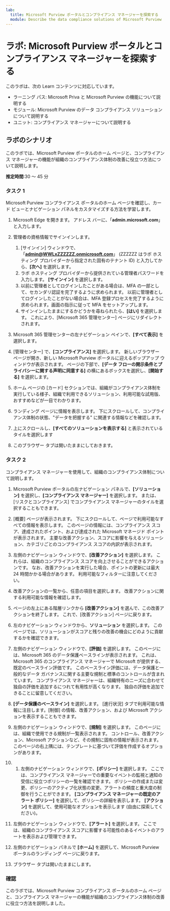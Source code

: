 ```yaml
---
lab:
  title: Microsoft Purview ポータルとコンプライアンス マネージャーを探索する
  module: Describe the data compliance solutions of Microsoft Purview
---
```


# ラボ: Microsoft Purview ポータルとコンプライアンス マネージャーを探索する

このラボは、次の Learn コンテンツに対応しています。

- ラーニング パス: Microsoft Priva と Microsoft Purview の機能について説明する
- モジュール: Microsoft Purview のデータ コンプライアンス ソリューションについて説明する
- ユニット: コンプライアンス マネージャーについて説明する

## ラボのシナリオ

このラボでは、Microsoft Purview ポータルのホーム ページと、コンプライアンス マネージャーの機能が組織のコンプライアンス体制の改善に役立つ方法について説明します。

**推定時間**:30 ～ 45 分

### タスク 1

Microsoft Purview コンプライアンス ポータルのホーム ページを確認し、カード ビューとナビゲーション パネルをカスタマイズする方法を学習します。

1. Microsoft Edge を開きます。 アドレス バーに、「**admin.microsoft.com**」と入力します。
1. 管理者の資格情報でサインインします。
    1. [サインイン] ウィンドウで、「**admin@WWLxZZZZZZ.onmicrosoft.com**」 (ZZZZZZ はラボ ホスティング プロバイダーから指定された固有のテナント ID) と入力してから、**[次へ]** を選択します。
    1. ラボ ホスティング プロバイダーから提供されている管理者パスワードを入力します。 **[サインイン]** を選択します。
    1. 以前に管理者としてログインしたことがある場合は、MFA の一部として、セカンダリ認証を完了するように求められます。 以前に管理者としてログインしたことがない場合は、MFA 登録プロセスを完了するように求められます。画面の指示に従って MFA をセットアップします。
    1. サインインしたままにするかどうかを尋ねられたら、**[はい]** を選択します。 これにより、[Microsoft 365 管理センター] ページにリダイレクトされます。

1. Microsoft 365 管理センターの左ナビゲーション ペインで、**[すべて表示]** を選択します。

1. [管理センター] で、**[コンプライアンス]** を選択します。  新しいブラウザー ページが開き、新しい Microsoft Purview ポータルに迎えるポップアップ ウィンドウが表示されます。 ページの下部で、**[データ フローの開示条件とプライバシーに関する声明に同意する]** の横にあるボックスを選択し、**[開始する]** を選択します。

1. ホーム ページの [カード] セクションでは、組織がコンプライアンス体制を実行している様子、組織で利用できるソリューション、利用可能な試用版、おすすめなどが一目でわかります。

1. ランディング ページに情報を表示します。  下にスクロールして、コンプライアンス体制の状態、"データを把握する" に関連する情報などを確認します。

1. 上にスクロールし、**[すべてのソリューションを表示する]** と表示されているタイルを選択します

1. このブラウザー タブは開いたままにしておきます。

### タスク 2

コンプライアンス マネージャーを使用して、組織のコンプライアンス体制について説明します。

1. Microsoft Purview ポータルの左ナビゲーション パネルで、**[ソリューション]** を選択し、**[コンプライアンス マネージャー]** を選択します。  または、[リスクとコンプライアンス] でコンプライアンス マネージャーのタイルを選択することもできます。

1. [概要] ページが表示されます。 下にスクロールして、ページで利用可能なすべての情報を表示します。  このページの情報には、コンプライアンス スコア、達成されたポイント、および達成された Microsoft マネージド ポイントが表示されます。   主要な改善アクション、スコアに影響を与えるソリューション、カテゴリごとのコンプライアンス スコアの内訳が表示されます。

1. 左側のナビゲーション ウィンドウで、**[改善アクション]** を選択します。  これらは、組織のコンプライアンス スコアを向上させることができるアクションです。 なお、改善アクションを実行した場合、ポイントの更新には最大 24 時間かかる場合があります。  利用可能なフィルターに注意してください。

1. 改善アクションの一覧から、任意の項目を選択します。  改善アクションに関する利用可能な情報を確認します。

1. ページの左上にある階層リンクから **[改善アクション]** を選んで、この改善アクションを終了します。  これで、[改善アクション] ページに戻ります。

1. 左のナビゲーション ウィンドウから、**ソリューション** を選択します。 このページでは、ソリューションがスコアと残りの改善の機会にどのように貢献するかを確認できます。

1. 左側のナビゲーション ウィンドウで、**[評価]** を選択します。 このページには、Microsoft 365 のデータ保護ベースラインが表示されます。  これは、Microsoft 365 のコンプライアンス マネージャーで Microsoft が提供する、既定のベースライン評価です。  このベースライン評価には、データ保護と一般的なデータ ガバナンスに関する主要な規制と標準のコントロールが含まれています。 コンプライアンス マネージャーは、組織特有のニーズに合わせて独自の評価を追加するにつれて有用性が高くなります。  独自の評価を追加できることに留意してください。

1. **[データ保護のベースライン]** を選択します。  [進行状況] タブで利用可能な情報に注目します。[制御] の情報、改善アクション、および Microsoft アクションを表示することもできます。  

1. 左側のナビゲーション ウィンドウで、**[規制]** を選択します。  このページには、組織で使用できる規制が一覧表示されます。 コントロール、改善アクション、Microsoft アクションなど、その規制に固有の情報が表示されます。 このページの右上隅には、テンプレートに基づいて評価を作成するオプションがあります。

1. 1. 左側のナビゲーション ウィンドウで、**[ポリシー]** を選択します。 ここでは、コンプライアンス マネージャーでの重要なイベントの監視と通知の受信に役立つポリシーの一覧を確認できます。 ポリシーの作成または変更、ポリシーのアクティブ化状態の変更、アラートの頻度と重大度の制御を行うことができます。 **[コンプライアンス マネージャーの既定のアラート ポリシー]** を選択して、ポリシーの詳細を表示します。  **[アクション]** を選択して、使用可能なオプションを表示します (自由に探索してください)。

1. 左側のナビゲーション ウィンドウで、**[アラート]** を選択します。   ここでは、組織のコンプライアンス スコアに影響する可能性のあるイベントのアラートを表示および管理できます。 

1. 左側のナビゲーション パネルで **[ホーム]** を選択して、Microsoft Purview ポータルのランディング ページに戻ります。

1. ブラウザー タブは開いたままにします。

### 確認

このラボでは、Microsoft Purview コンプライアンス ポータルのホーム ページと、コンプライアンス マネージャーの機能が組織のコンプライアンス体制の改善に役立つ方法を説明しました。
